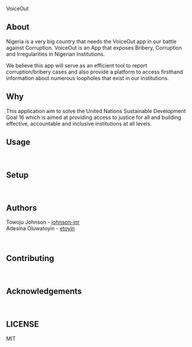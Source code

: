 VoiceOut


## About

Nigeria is a very big country that needs the VoiceOut app in our battle against Corruption. VoiceOut is an App that exposes Bribery, Corruption and Irregularities in Nigerian Institutions. 
 
We believe this app will serve as an efficient tool to report corruption/bribery cases and also provide a platform to access firsthand information about numerous loopholes that exist in our institutions. <br/>

## Why

This application aim to solve the United Nations Sustainable Development Goal 16 which is aimed at providing access to justice for all and building effective, accountable and inclusive institutions at all levels. <br/>

## Usage
<br/>


## Setup
<br/>


## Authors

Towoju Johnson - [johnson-jnr](github.com/johnson-jnr) <br/>
Adesina Oluwatoyin - [etoyin](github.com/etoyin)

<br/>

## Contributing
<br/>


## Acknowledgements
<br/>


## LICENSE
MIT
